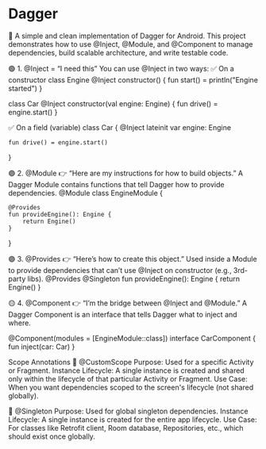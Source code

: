 # Dagger
🚀 A simple and clean implementation of Dagger for Android. This project demonstrates how to use @Inject, @Module, and @Component to manage dependencies, build scalable architecture, and write testable code.

🟢 1. @Inject = “I need this”
You can use @Inject in two ways:
✅ On a constructor
class Engine @Inject constructor() {
    fun start() = println("Engine started")
}

class Car @Inject constructor(val engine: Engine) {
    fun drive() = engine.start()
}

✅ On a field (variable)
class Car {
    @Inject lateinit var engine: Engine

    fun drive() = engine.start()
}

 🟣 2. @Module
👉 “Here are my instructions for how to build objects.”
A Dagger Module contains functions that tell Dagger how to provide dependencies.
@Module
class EngineModule {

    @Provides
    fun provideEngine(): Engine {
        return Engine()
    }
}

🟣 3. @Provides
👉 “Here’s how to create this object.”
Used inside a Module to provide dependencies that can’t use @Inject on constructor (e.g., 3rd-party libs).
  @Provides
  @Singleton
    fun provideEngine(): Engine {
        return Engine()
    }

🟡 4. @Component
👉 “I’m the bridge between @Inject and @Module.”
A Dagger Component is an interface that tells Dagger what to inject and where.

@Component(modules = [EngineModule::class])
interface CarComponent {
    fun inject(car: Car)
}

Scope Annotations
🔹 @CustomScope
Purpose: Used for a specific Activity or Fragment.
Instance Lifecycle: A single instance is created and shared only within the lifecycle of that particular Activity or Fragment.
Use Case: When you want dependencies scoped to the screen's lifecycle (not shared globally).


🔹 @Singleton
Purpose: Used for global singleton dependencies.
Instance Lifecycle: A single instance is created for the entire app lifecycle.
Use Case: For classes like Retrofit client, Room database, Repositories, etc., which should exist once globally.

